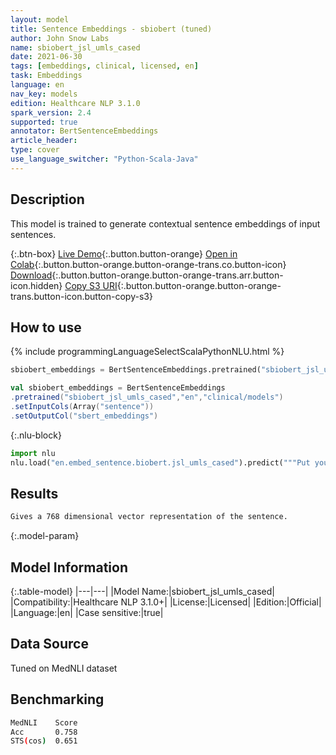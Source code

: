 ```yaml
---
layout: model
title: Sentence Embeddings - sbiobert (tuned)
author: John Snow Labs
name: sbiobert_jsl_umls_cased
date: 2021-06-30
tags: [embeddings, clinical, licensed, en]
task: Embeddings
language: en
nav_key: models
edition: Healthcare NLP 3.1.0
spark_version: 2.4
supported: true
annotator: BertSentenceEmbeddings
article_header:
type: cover
use_language_switcher: "Python-Scala-Java"
---
```



## Description


This model is trained to generate contextual sentence embeddings of input sentences.


{:.btn-box}
[Live Demo](https://nlp.johnsnowlabs.com/demos){:.button.button-orange}
[Open in Colab](https://colab.research.google.com/github/JohnSnowLabs/spark-nlp-workshop/blob/master/tutorials/Certification_Trainings/Healthcare/3.Clinical_Entity_Resolvers.ipynb){:.button.button-orange.button-orange-trans.co.button-icon}
[Download](https://s3.amazonaws.com/auxdata.johnsnowlabs.com/clinical/models/sbiobert_jsl_umls_cased_en_3.1.0_2.4_1625050246280.zip){:.button.button-orange.button-orange-trans.arr.button-icon.hidden}
[Copy S3 URI](s3://auxdata.johnsnowlabs.com/clinical/models/sbiobert_jsl_umls_cased_en_3.1.0_2.4_1625050246280.zip){:.button.button-orange.button-orange-trans.button-icon.button-copy-s3}


## How to use






<div class="tabs-box" markdown="1">
{% include programmingLanguageSelectScalaPythonNLU.html %}

```python
sbiobert_embeddings = BertSentenceEmbeddings.pretrained("sbiobert_jsl_umls_cased","en","clinical/models").setInputCols(["sentence"]).setOutputCol("sbert_embeddings")
```
```scala
val sbiobert_embeddings = BertSentenceEmbeddings
.pretrained("sbiobert_jsl_umls_cased","en","clinical/models")
.setInputCols(Array("sentence"))
.setOutputCol("sbert_embeddings")
```


{:.nlu-block}
```python
import nlu
nlu.load("en.embed_sentence.biobert.jsl_umls_cased").predict("""Put your text here.""")
```

</div>


## Results


```bash
Gives a 768 dimensional vector representation of the sentence.
```


{:.model-param}
## Model Information


{:.table-model}
|---|---|
|Model Name:|sbiobert_jsl_umls_cased|
|Compatibility:|Healthcare NLP 3.1.0+|
|License:|Licensed|
|Edition:|Official|
|Language:|en|
|Case sensitive:|true|


## Data Source


Tuned on MedNLI dataset


## Benchmarking

```bash
MedNLI    Score
Acc       0.758
STS(cos)  0.651
```

<!--stackedit_data:
eyJoaXN0b3J5IjpbLTY2MzYxODQ3MV19
-->